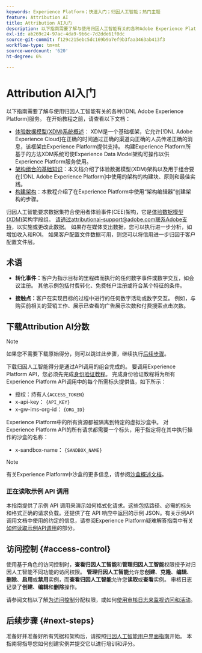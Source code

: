 ```yaml
---
keywords: Experience Platform；快速入门；归因人工智能；热门主题
feature: Attribution AI
title: Attribution AI入门
description: 以下指南需要了解与使用归因人工智能有关的各种Adobe Experience Platform服务。 在开始教程之前，请查看以下文档。
exl-id: ab269c24-97ac-4da9-9b6c-7d2dde61f0dc
source-git-commit: f129c215ebc5dc169b9a7ef9b3faa3463ab413f3
workflow-type: tm+mt
source-wordcount: '620'
ht-degree: 6%

---
```


# Attribution AI入门

以下指南需要了解与使用归因人工智能有关的各种[!DNL Adobe Experience Platform]服务。 在开始教程之前，请查看以下文档：

- [体验数据模型(XDM)系统概述](../../xdm/home.md)： XDM是一个基础框架，它允许[!DNL Adobe Experience Cloud]在正确的时间通过正确的渠道向正确的人员传递正确的消息，该框架由Experience Platform提供支持。 构建Experience Platform所基于的方法XDM系统可使Experience Data Model架构可操作以供Experience Platform服务使用。
- [架构组合的基础知识](../../xdm/schema/composition.md)：本文档介绍了体验数据模型(XDM)架构以及用于组合要在[!DNL Adobe Experience Platform]中使用的架构的构建块、原则和最佳实践。
- [构建架构](../../xdm/tutorials/create-schema-ui.md)：本教程介绍了在Experience Platform中使用“架构编辑器”创建架构的步骤。

归因人工智能要求数据集符合使用者体验事件(CEE)架构，它是[体验数据模型(XDM)](../../xdm/home.md)架构字段组。 请通过attributionai-support@adobe.com联系Adobe支持，以实施或更改此数据。 如果存在媒体支出数据，您可以执行进一步分析，如增加收入和ROI。 如果客户配置文件数据可用，则您可以将信用进一步归因于客户配置文件层。

## 术语

- **转化事件：**&#x200B;客户为指示目标的里程碑而执行的任何数字事件或数字交互，如会议注册。 其他示例包括付费转化、免费帐户注册或符合某个特征的条件。

- **接触点：**&#x200B;客户在实现目标的过程中进行的任何数字活动或数字交互。 例如，与购买前相关的营销工作、展示已查看的广告展示次数和付费搜索点击次数。

## 下载Attribution AI分数

>[!NOTE]
>
>如果您不需要下载原始得分，则可以跳过此步骤，继续执行[后续步骤](#next-steps)。

下载归因人工智能得分是通过API调用的组合完成的。 要调用Experience Platform API，您必须先完成[身份验证教程](https://www.adobe.com/go/platform-api-authentication-en)。 完成身份验证教程将为所有Experience Platform API调用中的每个所需标头提供值，如下所示：

- 授权：持有人`{ACCESS_TOKEN}`
- x-api-key： `{API_KEY}`
- x-gw-ims-org-id： `{ORG_ID}`

Experience Platform中的所有资源都被隔离到特定的虚拟沙盒中。 对Experience Platform API的所有请求都需要一个标头，用于指定将在其中执行操作的沙盒的名称：

- x-sandbox-name： `{SANDBOX_NAME}`

>[!NOTE]
>
>有关Experience Platform中沙盒的更多信息，请参阅[沙盒概述文档](../../sandboxes/home.md)。

### 正在读取示例 API 调用

本指南提供了示例 API 调用来演示如何格式化请求。这些包括路径、必需的标头和格式正确的请求负载。还提供了在 API 响应中返回的示例 JSON。有关示例API调用文档中使用的约定的信息，请参阅Experience Platform疑难解答指南中有关[如何读取示例API调用](../../landing/troubleshooting.md)的部分。

## 访问控制 {#access-control}

使用基于角色的访问控制时，**查看归因人工智能**&#x200B;和&#x200B;**管理归因人工智能**&#x200B;权限授予对归因人工智能不同功能的访问权限。 **管理归因人工智能**&#x200B;允许您&#x200B;**创建**、**克隆**、**编辑**、**删除**、**启用**&#x200B;或&#x200B;**禁用**&#x200B;实例，而&#x200B;**查看归因人工智能**&#x200B;允许您&#x200B;**读取**&#x200B;或&#x200B;**查看**&#x200B;实例。 审核日志记录了&#x200B;**创建**、**编辑**&#x200B;和&#x200B;**删除**&#x200B;操作。

请参阅文档以了解[为访问控制](../../../help/access-control/home.md)分配权限，或如何[使用审核日志来监视访问和活动](../../../help/landing/governance-privacy-security/audit-logs/overview.md)。

## 后续步骤 {#next-steps}

准备好并准备好所有凭据和架构后，请按照[归因人工智能用户界面指南](./user-guide.md)开始。 本指南将指导您如何创建实例并提交它以进行培训和评分。
